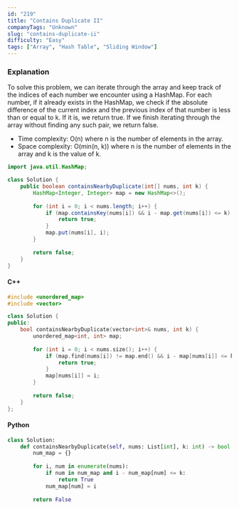 ```yaml
---
id: "219"
title: "Contains Duplicate II"
companyTags: "Unknown"
slug: "contains-duplicate-ii"
difficulty: "Easy"
tags: ["Array", "Hash Table", "Sliding Window"]
---
```


### Explanation
To solve this problem, we can iterate through the array and keep track of the indices of each number we encounter using a HashMap. For each number, if it already exists in the HashMap, we check if the absolute difference of the current index and the previous index of that number is less than or equal to k. If it is, we return true. If we finish iterating through the array without finding any such pair, we return false.

- Time complexity: O(n) where n is the number of elements in the array.
- Space complexity: O(min(n, k)) where n is the number of elements in the array and k is the value of k.

```java
import java.util.HashMap;

class Solution {
    public boolean containsNearbyDuplicate(int[] nums, int k) {
        HashMap<Integer, Integer> map = new HashMap<>();
        
        for (int i = 0; i < nums.length; i++) {
            if (map.containsKey(nums[i]) && i - map.get(nums[i]) <= k) {
                return true;
            }
            map.put(nums[i], i);
        }
        
        return false;
    }
}
```

#### C++
```cpp
#include <unordered_map>
#include <vector>

class Solution {
public:
    bool containsNearbyDuplicate(vector<int>& nums, int k) {
        unordered_map<int, int> map;
        
        for (int i = 0; i < nums.size(); i++) {
            if (map.find(nums[i]) != map.end() && i - map[nums[i]] <= k) {
                return true;
            }
            map[nums[i]] = i;
        }
        
        return false;
    }
};
```

#### Python
```python
class Solution:
    def containsNearbyDuplicate(self, nums: List[int], k: int) -> bool:
        num_map = {}
        
        for i, num in enumerate(nums):
            if num in num_map and i - num_map[num] <= k:
                return True
            num_map[num] = i
        
        return False
```